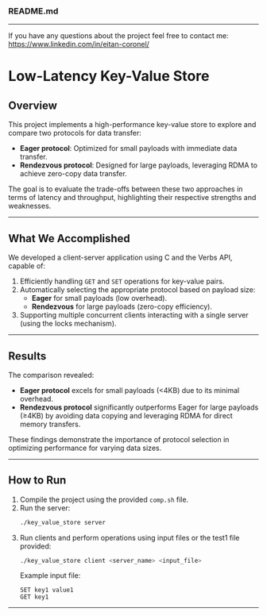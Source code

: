 ### README.md

---
If you have any questions about the project feel free to contact me: https://www.linkedin.com/in/eitan-coronel/

# Low-Latency Key-Value Store

## Overview
This project implements a high-performance key-value store to explore and compare two protocols for data transfer: 
- **Eager protocol**: Optimized for small payloads with immediate data transfer.  
- **Rendezvous protocol**: Designed for large payloads, leveraging RDMA to achieve zero-copy data transfer.

The goal is to evaluate the trade-offs between these two approaches in terms of latency and throughput, highlighting their respective strengths and weaknesses.

---

## What We Accomplished
We developed a client-server application using C and the Verbs API, capable of:
1. Efficiently handling `GET` and `SET` operations for key-value pairs.
2. Automatically selecting the appropriate protocol based on payload size:
   - **Eager** for small payloads (low overhead).
   - **Rendezvous** for large payloads (zero-copy efficiency).
3. Supporting multiple concurrent clients interacting with a single server (using the locks mechanism).

---

## Results
The comparison revealed:
- **Eager protocol** excels for small payloads (<4KB) due to its minimal overhead.  
- **Rendezvous protocol** significantly outperforms Eager for large payloads (≥4KB) by avoiding data copying and leveraging RDMA for direct memory transfers.

These findings demonstrate the importance of protocol selection in optimizing performance for varying data sizes.

---

## How to Run
1. Compile the project using the provided `comp.sh` file.
2. Run the server:
   ```bash
   ./key_value_store server
   ```
3. Run clients and perform operations using input files or the test1 file provided:
   ```bash
   ./key_value_store client <server_name> <input_file>
   ```
   Example input file:
   ```
   SET key1 value1
   GET key1
   ```

---
